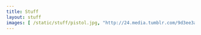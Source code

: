 ```yaml
---
title: Stuff
layout: stuff
images: [ /static/stuff/pistol.jpg, "http://24.media.tumblr.com/9d3ee3a8a0de405170777c4fd6fa773b/tumblr_mt6o8iTY6L1s771xno1_1280.jpg" ]
---
```




